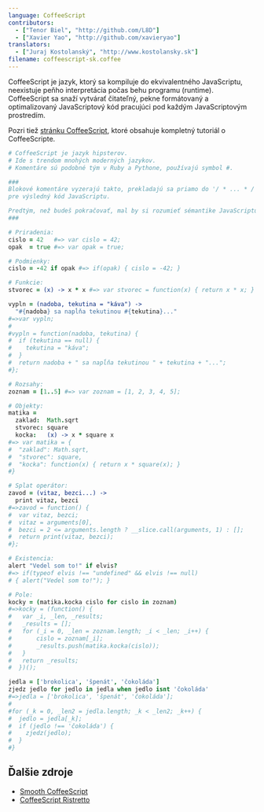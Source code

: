```yaml
---
language: CoffeeScript
contributors:
  - ["Tenor Biel", "http://github.com/L8D"]
  - ["Xavier Yao", "http://github.com/xavieryao"]
translators:
  - ["Juraj Kostolanský", "http://www.kostolansky.sk"]
filename: coffeescript-sk.coffee
---
```


CoffeeScript je jazyk, ktorý sa kompiluje do ekvivalentného JavaScriptu,
neexistuje peňho interpretácia počas behu programu (runtime).
CoffeeScript sa snaží vytvárať čitateľný, pekne formátovaný a optimalizovaný
JavaScriptový kód pracujúci pod každým JavaScriptovým prostredím.

Pozri tiež [stránku CoffeeScript](http://coffeescript.org/), ktoré obsahuje kompletný tutoriál o CoffeeScripte.

```coffeescript
# CoffeeScript je jazyk hipsterov.
# Ide s trendom mnohých moderných jazykov.
# Komentáre sú podobné tým v Ruby a Pythone, používajú symbol #.

###
Blokové komentáre vyzerajú takto, prekladajú sa priamo do '/ * ... * /'
pre výsledný kód JavaScriptu.

Predtým, než budeš pokračovať, mal by si rozumieť sémantike JavaScriptu.
###

# Priradenia:
cislo = 42   #=> var cislo = 42;
opak  = true #=> var opak = true;

# Podmienky:
cislo = -42 if opak #=> if(opak) { cislo = -42; }

# Funkcie:
stvorec = (x) -> x * x #=> var stvorec = function(x) { return x * x; }

vypln = (nadoba, tekutina = "káva") ->
  "#{nadoba} sa napĺňa tekutinou #{tekutina}..."
#=>var vypln;
#
#vypln = function(nadoba, tekutina) {
#  if (tekutina == null) {
#    tekutina = "káva";
#  }
#  return nadoba + " sa napĺňa tekutinou " + tekutina + "...";
#};

# Rozsahy:
zoznam = [1..5] #=> var zoznam = [1, 2, 3, 4, 5];

# Objekty:
matika =
  zaklad:  Math.sqrt
  stvorec: square
  kocka:   (x) -> x * square x
#=> var matika = {
#  "zaklad": Math.sqrt,
#  "stvorec": square,
#  "kocka": function(x) { return x * square(x); }
#}

# Splat operátor:
zavod = (vitaz, bezci...) ->
  print vitaz, bezci
#=>zavod = function() {
#  var vitaz, bezci;
#  vitaz = arguments[0],
#  bezci = 2 <= arguments.length ? __slice.call(arguments, 1) : [];
#  return print(vitaz, bezci);
#};

# Existencia:
alert "Vedel som to!" if elvis?
#=> if(typeof elvis !== "undefined" && elvis !== null)
# { alert("Vedel som to!"); }

# Pole:
kocky = (matika.kocka cislo for cislo in zoznam)
#=>kocky = (function() {
#	var _i, _len, _results;
#	_results = [];
# 	for (_i = 0, _len = zoznam.length; _i < _len; _i++) {
#		cislo = zoznam[_i];
#		_results.push(matika.kocka(cislo));
#	}
#	return _results;
#  })();

jedla = ['brokolica', 'špenát', 'čokoláda']
zjedz jedlo for jedlo in jedla when jedlo isnt 'čokoláda'
#=>jedla = ['brokolica', 'špenát', 'čokoláda'];
#
#for (_k = 0, _len2 = jedla.length; _k < _len2; _k++) {
#  jedlo = jedla[_k];
#  if (jedlo !== 'čokoláda') {
#    zjedz(jedlo);
#  }
#}
```

## Ďalšie zdroje

- [Smooth CoffeeScript](http://autotelicum.github.io/Smooth-CoffeeScript/)
- [CoffeeScript Ristretto](https://leanpub.com/coffeescript-ristretto/read)
